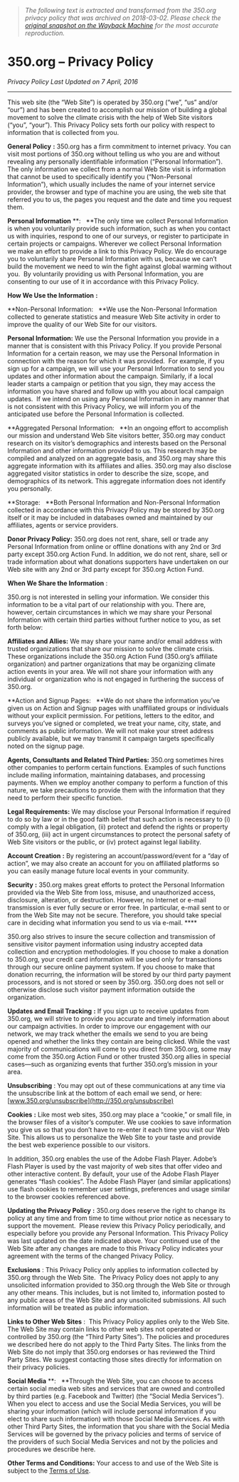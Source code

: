 > *The following text is extracted and transformed from the 350.org privacy policy that was archived on 2018-03-02. Please check the [original snapshot on the Wayback Machine](https://web.archive.org/web/20180302070335id_/https%3A//350.org/privacy) for the most accurate reproduction.*

# 350.org – Privacy Policy

_Privacy Policy Last Updated on 7 April, 2016_

* * *

This web site (the “Web Site”) is operated by 350.org (“we”, “us” and/or “our”) and has been created to accomplish our mission of building a global movement to solve the climate crisis with the help of Web Site visitors (“you”, “your”). This Privacy Policy sets forth our policy with respect to information that is collected from you.

**General Policy** **:** 350.org has a firm commitment to internet privacy. You can visit most portions of 350.org without telling us who you are and without revealing any personally identifiable information (“Personal Information”). The only information we collect from a normal Web Site visit is information that cannot be used to specifically identify you (“Non-Personal Information”), which usually includes the name of your internet service provider, the browser and type of machine you are using, the web site that referred you to us, the pages you request and the date and time you request them.

**Personal Information** **:   **The only time we collect Personal Information is when you voluntarily provide such information, such as when you contact us with inquiries, respond to one of our surveys, or register to participate in certain projects or campaigns. Wherever we collect Personal Information we make an effort to provide a link to this Privacy Policy. We do encourage you to voluntarily share Personal Information with us, because we can’t build the movement we need to win the fight against global warming without you.  By voluntarily providing us with Personal Information, you are consenting to our use of it in accordance with this Privacy Policy.

**How We Use the Information** **:**

**Non-Personal Information:   **We use the Non-Personal Information collected to generate statistics and measure Web Site activity in order to improve the quality of our Web Site for our visitors.

**Personal Information:** We use the Personal Information you provide in a manner that is consistent with this Privacy Policy. If you provide Personal Information for a certain reason, we may use the Personal Information in connection with the reason for which it was provided.  For example, if you sign up for a campaign, we will use your Personal Information to send you updates and other information about the campaign. Similarly, if a local leader starts a campaign or petition that you sign, they may access the information you have shared and follow up with you about local campaign updates.  If we intend on using any Personal Information in any manner that is not consistent with this Privacy Policy, we will inform you of the anticipated use before the Personal Information is collected.

**Aggregated Personal Information:   **In an ongoing effort to accomplish our mission and understand Web Site visitors better, 350.org may conduct research on its visitor’s demographics and interests based on the Personal Information and other information provided to us. This research may be compiled and analyzed on an aggregate basis, and 350.org may share this aggregate information with its affiliates and allies. 350.org may also disclose aggregated visitor statistics in order to describe the size, scope, and demographics of its network. This aggregate information does not identify you personally.

**Storage:   **Both Personal Information and Non-Personal Information collected in accordance with this Privacy Policy may be stored by 350.org itself or it may be included in databases owned and maintained by our affiliates, agents or service providers.

**Donor Privacy Policy:** 350.org does not rent, share, sell or trade any Personal Information from online or offline donations with any 2nd or 3rd party except 350.org Action Fund. In addition, we do not rent, share, sell or trade information about what donations supporters have undertaken on our Web site with any 2nd or 3rd party except for 350.org Action Fund.

**When We Share the Information** :

350.org is not interested in selling your information. We consider this information to be a vital part of our relationship with you. There are, however, certain circumstances in which we may share your Personal Information with certain third parties without further notice to you, as set forth below:

**Affiliates and Allies:** We may share your name and/or email address with trusted organizations that share our mission to solve the climate crisis. These organizations include the 350.org Action Fund (350.org’s affiliate organization) and partner organizations that may be organizing climate action events in your area. We will not share your information with any individual or organization who is not engaged in furthering the success of 350.org.

**Action and Signup Pages:   **We do not share the information you’ve given us on Action and Signup pages with unaffiliated groups or individuals without your explicit permission. For petitions, letters to the editor, and surveys you’ve signed or completed, we treat your name, city, state, and comments as public information. We will not make your street address publicly available, but we may transmit it campaign targets specifically noted on the signup page.

**Agents, Consultants and Related Third Parties:** 350.org sometimes hires other companies to perform certain functions. Examples of such functions include mailing information, maintaining databases, and processing payments. When we employ another company to perform a function of this nature, we take precautions to provide them with the information that they need to perform their specific function.

**Legal Requirements:** We may disclose your Personal Information if required to do so by law or in the good faith belief that such action is necessary to (i) comply with a legal obligation, (ii) protect and defend the rights or property of 350.org, (iii) act in urgent circumstances to protect the personal safety of Web Site visitors or the public, or (iv) protect against legal liability.

**Account Creation** **:** By registering an account/password/event for a “day of action”, we may also create an account for you on affiliated platforms so you can easily manage future local events in your community.

**Security** **:** 350.org makes great efforts to protect the Personal Information provided via the Web Site from loss, misuse, and unauthorized access, disclosure, alteration, or destruction. However, no Internet or e-mail transmission is ever fully secure or error free. In particular, e-mail sent to or from the Web Site may not be secure. Therefore, you should take special care in deciding what information you send to us via e-mail. ****

350.org also strives to insure the secure collection and transmission of sensitive visitor payment information using industry accepted data collection and encryption methodologies. If you choose to make a donation to 350.org, your credit card information will be used only for transactions through our secure online payment system. If you choose to make that donation recurring, the information will be stored by our third party payment processors, and is not stored or seen by 350.org. 350.org does not sell or otherwise disclose such visitor payment information outside the organization.

**Updates and Email Tracking** **:** If you sign up to receive updates from 350.org, we will strive to provide you accurate and timely information about our campaign activities. In order to improve our engagement with our network, we may track whether the emails we send to you are being opened and whether the links they contain are being clicked. While the vast majority of communications will come to you direct from 350.org, some may come from the 350.org Action Fund or other trusted 350.org allies in special cases—such as organizing events that further 350.org’s mission in your area.

**Unsubscribing** : You may opt out of these communications at any time via the unsubscribe link at the bottom of each email we send, or here: [www.350.org/unsubscribe](http://350.org/unsubscribe)

**Cookies** **:** Like most web sites, 350.org may place a “cookie,” or small file, in the browser files of a visitor’s computer. We use cookies to save information you give us so that you don’t have to re-enter it each time you visit our Web Site. This allows us to personalize the Web Site to your taste and provide the best web experience possible to our visitors.

In addition, 350.org enables the use of the Adobe Flash Player. Adobe’s Flash Player is used by the vast majority of web sites that offer video and other interactive content. By default, your use of the Adobe Flash Player generates “flash cookies”. The Adobe Flash Player (and similar applications) use flash cookies to remember user settings, preferences and usage similar to the browser cookies referenced above.

**Updating the Privacy Policy** **:** 350.org does reserve the right to change its policy at any time and from time to time without prior notice as necessary to support the movement.  Please review this Privacy Policy periodically, and especially before you provide any Personal Information. This Privacy Policy was last updated on the date indicated above. Your continued use of the Web Site after any changes are made to this Privacy Policy indicates your agreement with the terms of the changed Privacy Policy.

**Exclusions** : This Privacy Policy only applies to information collected by 350.org through the Web Site.  The Privacy Policy does not apply to any unsolicited information provided to 350.org through the Web Site or through any other means. This includes, but is not limited to, information posted to any public areas of the Web Site and any unsolicited submissions. All such information will be treated as public information.

**Links to Other Web Sites** :  This Privacy Policy applies only to the Web Site. The Web Site may contain links to other web sites not operated or controlled by 350.org (the “Third Party Sites”). The policies and procedures we described here do not apply to the Third Party Sites. The links from the Web Site do not imply that 350.org endorses or has reviewed the Third Party Sites. We suggest contacting those sites directly for information on their privacy policies.

**Social Media** **:   **Through the Web Site, you can choose to access certain social media web sites and services that are owned and controlled by third parties (e.g. Facebook and Twitter) (the “Social Media Services”). When you elect to access and use the Social Media Services, you will be sharing your information (which will include personal information if you elect to share such information) with those Social Media Services. As with other Third Party Sites, the information that you share with the Social Media Services will be governed by the privacy policies and terms of service of the providers of such Social Media Services and not by the policies and procedures we describe here.

**Other Terms and Conditions:** Your access to and use of the Web Site is subject to the [Terms of Use](http://350.org/tos).
